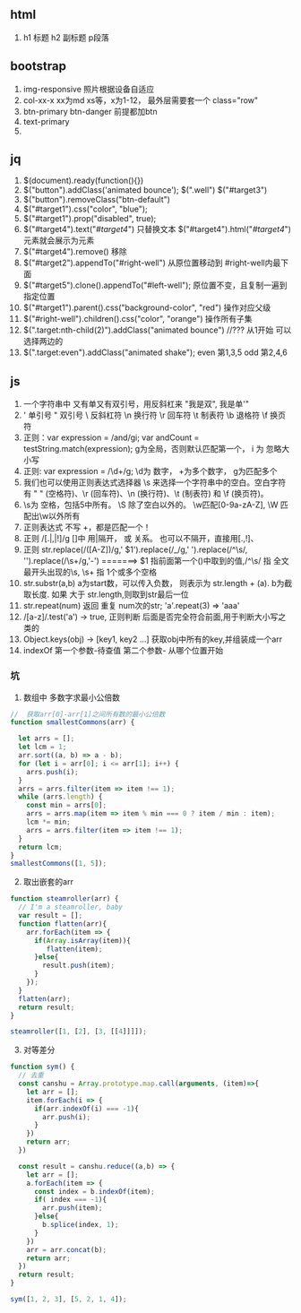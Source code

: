 ## html
1. h1 标题 h2 副标题 p段落 <!-- 注释 -->

## bootstrap
1. img-responsive 照片根据设备自适应
2. col-xx-x  xx为md xs等，x为1-12， 最外层需要套一个 class="row"
3. btn-primary btn-danger 前提都加btn
4. text-primary
5. <i class="fa fa-thumbs-up"></i>

## jq
1. $(document).ready(function(){})
2. $("button").addClass('animated bounce'); $(".well")   $("#target3")
3. $("button").removeClass("btn-default")
4. $("#target1").css("color", "blue");
5. $("#target1").prop("disabled", true);
6. $("#target4").text("<em>#target4</em>") 只替换文本   $("#target4").html("<em>#target4</em>") 元素就会展示为元素
7. $("#target4").remove() 移除
8. $("#target2").appendTo("#right-well") 从原位置移动到 #right-well内最下面
9. $("#target5").clone().appendTo("#left-well"); 原位置不变，且复制一遍到 指定位置
10. $("#target1").parent().css("background-color", "red") 操作对应父级
11. $("#right-well").children().css("color", "orange") 操作所有子集
12. $(".target:nth-child(2)").addClass("animated bounce") //??? 从1开始 可以选择两边的
13. $(".target:even").addClass("animated shake"); even 第1,3,5 odd 第2,4,6

## js
1. 一个字符串中 又有单又有双引号，用反斜杠来 "我是双\", 我是单'"
2. \'	单引号  \"	双引号  \\	反斜杠符  \n	换行符  \r	回车符  \t	制表符  \b	退格符  \f	换页符
3. 正则：var expression = /and/gi; var andCount = testString.match(expression); g为全局，否则默认匹配第一个， i 为 忽略大小写
4. 正则: var expression = /\d+/g; \d为 数字， +为多个数字， g为匹配多个
5. 我们也可以使用正则表达式选择器 \s 来选择一个字符串中的空白。空白字符有 " " (空格符)、\r (回车符)、\n (换行符)、\t (制表符) 和 \f (换页符)。
6. \s为 空格，包括5中所有。 \S 除了空白以外的。 \w匹配[0-9a-zA-Z], \W 匹配出\w以外所有
7. 正则表达式 不写 +，都是匹配一个！
8. 正则 /[.|,|!]/g  []中 用|隔开， 或 关系。 也可以不隔开，直接用[.,!]、
9. 正则 str.replace(/([A-Z])/g,' $1').replace(/_/g,' ').replace(/^\s/, '').replace(/\s+/g,'-')  =======> $1 指前面第一个()中取到的值,/^\s/ 指 全文最开头出现的\s, \s+ 指 1个或多个空格
10. str.substr(a,b)   a为start数，可以传入负数， 则表示为 str.length + (a).  b为截取长度. 如果 大于 str.length,则取到str最后一位
11. str.repeat(num) 返回 重复 num次的str;  'a'.repeat(3) => 'aaa'
12. /[a-z]/.test('a') -> true, 正则判断 后面是否完全符合前面,用于判断大小写之类的
13. Object.keys(obj) -> [key1, key2 ...] 获取obj中所有的key,并组装成一个arr
14. indexOf 第一个参数-待查值 第二个参数- 从哪个位置开始

### 坑
1. 数组中 多数字求最小公倍数
```js
//  获取arr[0]-arr[1]之间所有数的最小公倍数
function smallestCommons(arr) {

  let arrs = [];
  let lcm = 1;
  arr.sort((a, b) => a - b);
  for (let i = arr[0]; i <= arr[1]; i++) {
    arrs.push(i);
  }
  arrs = arrs.filter(item => item !== 1);
  while (arrs.length) {
    const min = arrs[0];
    arrs = arrs.map(item => item % min === 0 ? item / min : item);
    lcm *= min;
    arrs = arrs.filter(item => item !== 1);
  }
  return lcm;
}
smallestCommons([1, 5]);
```

2. 取出嵌套的arr
```js
function steamroller(arr) {
  // I'm a steamroller, baby
  var result = [];
  function flatten(arr){
    arr.forEach(item => {
      if(Array.isArray(item)){
         flatten(item);   
      }else{
        result.push(item);
      }
    });
  }
  flatten(arr);
  return result;
}

steamroller([1, [2], [3, [[4]]]]);
```
3. 对等差分
```js
function sym() {
  // 去重
  const canshu = Array.prototype.map.call(arguments, (item)=>{
    let arr = [];
    item.forEach(i => {
      if(arr.indexOf(i) === -1){
        arr.push(i);
      }
    })
    return arr;
  })

  const result = canshu.reduce((a,b) => {
    let arr = [];
    a.forEach(item => {
      const index = b.indexOf(item);
      if( index === -1){
        arr.push(item);
      }else{
        b.splice(index, 1);
      }
    })
    arr = arr.concat(b);
    return arr;
  })
  return result;
}

sym([1, 2, 3], [5, 2, 1, 4]);
```
